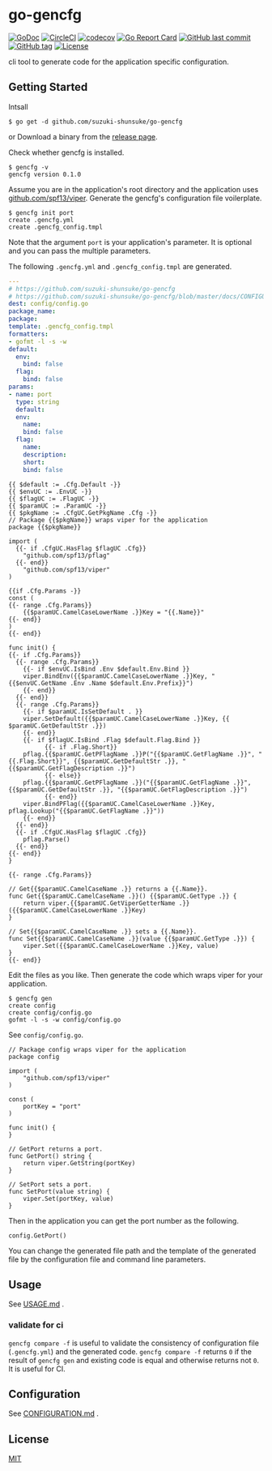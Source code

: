 # go-gencfg

[![GoDoc](http://img.shields.io/badge/go-documentation-blue.svg?style=flat-square)](http://godoc.org/github.com/suzuki-shunsuke/go-gencfg)
[![CircleCI](https://circleci.com/gh/suzuki-shunsuke/go-gencfg.svg?style=svg)](https://circleci.com/gh/suzuki-shunsuke/go-gencfg)
[![codecov](https://codecov.io/gh/suzuki-shunsuke/go-gencfg/branch/master/graph/badge.svg)](https://codecov.io/gh/suzuki-shunsuke/go-gencfg)
[![Go Report Card](https://goreportcard.com/badge/github.com/suzuki-shunsuke/go-gencfg)](https://goreportcard.com/report/github.com/suzuki-shunsuke/go-gencfg)
[![GitHub last commit](https://img.shields.io/github/last-commit/suzuki-shunsuke/go-gencfg.svg)](https://github.com/suzuki-shunsuke/go-gencfg)
[![GitHub tag](https://img.shields.io/github/tag/suzuki-shunsuke/go-gencfg.svg)](https://github.com/suzuki-shunsuke/go-gencfg/releases)
[![License](http://img.shields.io/badge/license-mit-blue.svg?style=flat-square)](https://raw.githubusercontent.com/suzuki-shunsuke/go-gencfg/master/LICENSE)

cli tool to generate code for the application specific configuration.

## Getting Started

Intsall

```
$ go get -d github.com/suzuki-shunsuke/go-gencfg
```

or Download a binary from the [release page](https://github.com/suzuki-shunsuke/go-gencfg/releases).

Check whether gencfg is installed.

```
$ gencfg -v
gencfg version 0.1.0
```

Assume you are in the application's root directory and the application uses [github.com/spf13/viper](https://github.com/spf13/viper).
Generate the gencfg's configuration file voilerplate.

```
$ gencfg init port
create .gencfg.yml
create .gencfg_config.tmpl
```

Note that the argument `port` is your application's parameter. It is optional and you can pass the multiple parameters.

The following `.gencfg.yml` and `.gencfg_config.tmpl` are generated.

```yaml
---
# https://github.com/suzuki-shunsuke/go-gencfg
# https://github.com/suzuki-shunsuke/go-gencfg/blob/master/docs/CONFIGURATION.md
dest: config/config.go
package_name:
package:
template: .gencfg_config.tmpl
formatters:
- gofmt -l -s -w
default:
  env:
    bind: false
  flag:
    bind: false
params:
- name: port
  type: string
  default:
  env:
    name:
    bind: false
  flag:
    name:
    description:
    short:
    bind: false
```

```
{{ $default := .Cfg.Default -}}
{{ $envUC := .EnvUC -}}
{{ $flagUC := .FlagUC -}}
{{ $paramUC := .ParamUC -}}
{{ $pkgName := .CfgUC.GetPkgName .Cfg -}}
// Package {{$pkgName}} wraps viper for the application
package {{$pkgName}}

import (
  {{- if .CfgUC.HasFlag $flagUC .Cfg}}
	"github.com/spf13/pflag"
  {{- end}}
	"github.com/spf13/viper"
)

{{if .Cfg.Params -}}
const (
{{- range .Cfg.Params}}
	{{$paramUC.CamelCaseLowerName .}}Key = "{{.Name}}"
{{- end}}
)
{{- end}}

func init() {
{{- if .Cfg.Params}}
  {{- range .Cfg.Params}}
    {{- if $envUC.IsBind .Env $default.Env.Bind }}
	viper.BindEnv({{$paramUC.CamelCaseLowerName .}}Key, "{{$envUC.GetName .Env .Name $default.Env.Prefix}}")
    {{- end}}
  {{- end}}
  {{- range .Cfg.Params}}
    {{- if $paramUC.IsSetDefault . }}
	viper.SetDefault({{$paramUC.CamelCaseLowerName .}}Key, {{ $paramUC.GetDefaultStr .}})
    {{- end}}
    {{- if $flagUC.IsBind .Flag $default.Flag.Bind }}
		  {{- if .Flag.Short}}
	pflag.{{$paramUC.GetPFlagName .}}P("{{$paramUC.GetFlagName .}}", "{{.Flag.Short}}", {{$paramUC.GetDefaultStr .}}, "{{$paramUC.GetFlagDescription .}}")
		  {{- else}}
	pflag.{{$paramUC.GetPFlagName .}}("{{$paramUC.GetFlagName .}}", {{$paramUC.GetDefaultStr .}}, "{{$paramUC.GetFlagDescription .}}")
		  {{- end}}
	viper.BindPFlag({{$paramUC.CamelCaseLowerName .}}Key, pflag.Lookup("{{$paramUC.GetFlagName .}}"))
    {{- end}}
  {{- end}}
  {{- if .CfgUC.HasFlag $flagUC .Cfg}}
	pflag.Parse()
  {{- end}}
{{- end}}
}

{{- range .Cfg.Params}}

// Get{{$paramUC.CamelCaseName .}} returns a {{.Name}}.
func Get{{$paramUC.CamelCaseName .}}() {{$paramUC.GetType .}} {
	return viper.{{$paramUC.GetViperGetterName .}}({{$paramUC.CamelCaseLowerName .}}Key)
}

// Set{{$paramUC.CamelCaseName .}} sets a {{.Name}}.
func Set{{$paramUC.CamelCaseName .}}(value {{$paramUC.GetType .}}) {
	viper.Set({{$paramUC.CamelCaseLowerName .}}Key, value)
}
{{- end}}
```

Edit the files as you like.
Then generate the code which wraps viper for your application.

```
$ gencfg gen
create config
create config/config.go
gofmt -l -s -w config/config.go
```

See `config/config.go`.

```golang
// Package config wraps viper for the application
package config

import (
	"github.com/spf13/viper"
)

const (
	portKey = "port"
)

func init() {
}

// GetPort returns a port.
func GetPort() string {
	return viper.GetString(portKey)
}

// SetPort sets a port.
func SetPort(value string) {
	viper.Set(portKey, value)
}
```

Then in the application you can get the port number as the following.

```golang
config.GetPort()
```

You can change the generated file path and the template of the generated file by the configuration file and command line parameters.

## Usage

See [USAGE.md](docs/USAGE.md) .

### validate for ci

`gencfg compare -f` is useful to validate the consistency of configuration file (`.gencfg.yml`) and the generated code.
`gencfg compare -f` returns `0` if the result of `gencfg gen` and existing code is equal and otherwise returns not `0`.
It is useful for CI.

## Configuration

See [CONFIGURATION.md](docs/CONFIGURATION.md) .

## License

[MIT](LICENSE)
